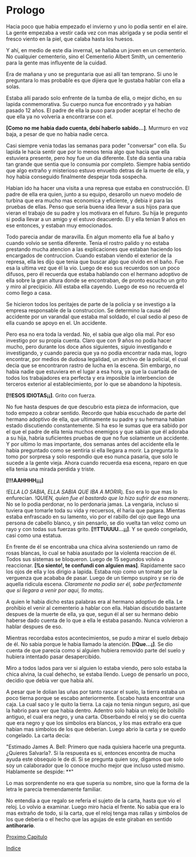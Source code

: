 # Prologo

Hacia poco que habia empezado el invierno y uno lo podia sentir en el aire. La gente empezaba a vestir cada vez con mas abrigada y se podia sentir el fresco viento en la piel, que calaba hasta los huesos.

Y ahí, en medio de este dia invernal, se hallaba un joven en un cementerio. No cualquier cementerio, sino el Cementerio Albert Smith, un cementerio para la gente mas influyente de la cuidad.

Era de mañana y uno se preguntaria que asi allí tan temprano. Si uno le preguntara lo mas probable es que dijiera que le gustaba hablar con ella a solas.

Estaba allí parado solo enfrente de la tumba de ella, o mejor dicho, en su lapida conmemorativa. Su cuerpo nunca fue encontrado y ya habian pasado 12 años. El padre de ella la puso para poder aceptar el hecho de que ella ya no volveria a encontrarse con el.

**[Como no me habia dado cuenta, debí haberlo sabido...]**. Murmuro en voz baja, a pesar de que no habia nadie cerca.

Casi siempre venia todas las semanas para poder "conversar" con ella. Su lapida le hacia sentir que por lo menos tenia algo que hacia que ella estuviera presente, pero hoy fue un dia diferente. Este dia sentia una rabia tan grande que sentia que lo consumia por completo. Siempre habia sentido que algo extraño y misterioso estuvo envuelto detras de la muerte de ella, y hoy habia conseguido finalmente despejar toda sospecha.

Habian ido ha hacer una visita a una represa que estaba en construcción. El padre de ella era quien, junto a su equipo, desarollo un nuevo modelo de turbina que era mucho mas economica y eficiente, y debia ir para las pruebas de ellas. Penso que seria buena idea llevar a sus hijos para que vieran el trabajo de su padre y los motivara en el futuro. Su hija le pregunto si podia llevar a un amigo y el estuvo deacuerdo. El y ella tenian 9 años en ese entonces, y estaban muy emocionados.

Todo parecia andar de maravilla. En algun momento ella fue al baño y cuando volvio se sentia diferente. Tenia el rostro palido y no estaba prestando mucha atencion a las explicaciones que estaban haciendo los encargados de contruccion. Cuando estaban viendo el exterior de la represa, ella les dijo que tenia que buscar algo que olvido en el baño. Fue esa la ultima vez que él la vio. Luego de eso sus recuerdos son un poco difusos, pero él recuerda que estaba hablando con el hermano adoptivo de ella sobre la gran altura donde se encontraban, de pronto escucho un grito y miro al precipicio. Allí estaba ella cayendo. Luego de eso no recuerda el como llego a casa.

Se hicieron todos los peritajes de parte de la policia y se investigo a la empresa responsable de la construccion. Se determino la causa del accidente por un varandal que estaba mal soldado, el cual sedio al peso de ella cuando se apoyo en el. Un accidente. 

Pero esa no era toda la verdad. No, el sabia que algo olia mal. Por eso investigo por su propia cuenta. Claro que con 9 años no podia hacer mucho, pero durante los doce años siguientes, siguio investigando e investigando, y cuando parecia que ya no podia encontrar nada mas, logro encontrar, por medios de dudosa legalidad, un archivo de la policial, el cual decia que se encontraron rastro de lucha en la escena. Sin embargo, no habia nadie que estuviera en el lugar a esa hora, ya que la cuartada de todos los trabajadores era perfecta y era imposible la interbencion de terceros exterior al establecimiento, por lo que se abandono la hipotesis.

**[!!ESOS IDIOTAS¡¡]**. Grito con fuerza.

No fue hasta despues de que descubrio esta pieza de informacion, que todo empezo a cobrar sentido. Recordo que habia escuchado de parte del hermano adoptivo de ella, que ultimamente su padre y su hermana habian estado discutiendo constantemente. Si ha eso le sumas que era sabido por el que el padre de ella tenia muchos enemigos y que sabian que él adoraba a su hija, habria suficientes pruebas de que no fue solamente un accidente. Y por ultimo lo mas importante, dos semanas antes del accidente ella le habia preguntado como se sentiria si ella llegara a morir. La pregunta lo tomo por sorpresa y solo respondio que eso nunca pasaria, que solo le sucede a la gente vieja. Ahora cuando recuerda esa escena, reparo en que ella tenia una mirada perdida y triste.

**[!!!AAHHHH¡¡¡]**

*!ELLA LO SABIA, ELLA SABIA QUE IBA A MORIR¡*. Eso era lo que mas lo enfurecian. *!QUIEN, quien fue el bastardo que la hizo sufrir de esa manera¡*. No se lo podia perdonar, no lo perdonaria jamas. La vengaria, incluso si tuviera que tomarle toda su vida y recuersos, él haria que pagara. Mientas estaba enfrascado en su lamento, vio por el rabillo del ojo que llego una persona de cabello blanco, y sin pensarlo, se dio vuelta tan veloz como un rayo y con todas sus fuerzas grito. **[!!TTUUUU...¡¡]**. Y se quedo congelado, casi como una estatua.

En frente de él se encontraba una chica alvina sosteniendo un ramo de rosas blancas, lo cual se habia asustado por la violenta reaccion de él. Todos sus sistemas se bloqueron. Luego de 15 segundos volvio a reaccionar. **[!Lo siento!, te confundi con alguien mas]**. Rapidamente saco los ojos de ella y los dirigio a lapida. Estaba rojo como un tomate por la verguenza que acababa de pasar. Luego de un tiempo suspiro y se rio de aquella ridicula escena. *Claramente no podia ser él, sabe perfectamente que si llegara a venir por aqui, !lo mato¡*.

A quien le habia dicho estas palabras era al hermano adoptivo de ella. Le prohibio el venir al cementerio a hablar con ella. Habian discutido bastante despues de la muerte de ella, ya que, segun él al ser su hermano debio haberse dado cuenta de lo que a ella le estaba pasando. Nunca volvieron a hablar despues de eso.

Mientras recordaba estos acontecimientos, se pudo a mirar el suelo debajo de él. No sabia porque le habia llamado la atención. **[!Que...¡]**. Se dio cuenta de que parecia como si alguien hubiera removido parte del suelo y hubiera intentado pasar desapercibido.

Miro a todos lados para ver si alguien lo estaba viendo, pero solo estaba la chica alvina, la cual dehecho, se estaba llendo. Luego de pensarlo un poco, decidio que debia ver que habia ahí. 

A pesar que le dolian las uñas por tanto rascar el suelo, la tierra estaba un poco tierna porque se escabo anteriormente. Escabo hasta encontrar una caja. La cual saco y le quito la tierra. La caja no tenia ningun seguro, asi que la habrio para ver que habia dentro. Adentro solo habia un reloj de bolsillo antiguo, el cual era negro, y una carta. Obserbando el reloj y se dio cuenta que era negro y que los simbolos era blancos, y los mas extraño era que habian mas simbolos de los que deberian. Luego abrio la carta y se quedo congelado. La carta decia:

"Estimado James A. Bell: Primero que nada quisiera hacerle una pregunta. ¿Quieres Salvarla?. Si la respuesta es si, entonces encontra de mucha ayuda este obsequio le de dí. Si se pregunta quien soy, digamos que solo soy un calaborador que lo conoce mucho mejor que incluso usted mismo. Hablamente se despide: **"

Lo mas sorprendente no era que superia su nombre, sino que la forma de la letra le parecia tremendamente familiar.

No entendia a que regalo se referia el sujeto de la carta, hasta que vio el reloj. Lo volvio a examinar. Luego miro hacia el frente. No sabia que era lo mas extraño de todo, si la carta, que el reloj tenga mas rallas y simbolos de los que deberia o el hecho que las agujas de este giraban en sentido **antihorario**. 

[Proximo Capitulo](./CH01.md)

[Indice](../README.md)
